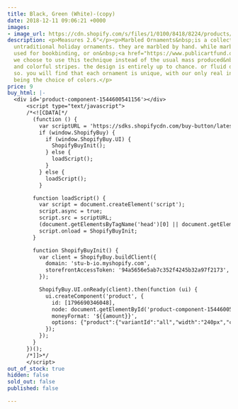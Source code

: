 ```yaml
---
title: Black, Green (White)-(copy)
date: 2018-12-11 09:06:21 +0000
images:
- image_url: https://cdn.shopify.com/s/files/1/0100/8418/8224/products/w_red_2.jpg
description: <p>Measures 2.6"</p><p>Marbled Ornaments&nbsp;is a collection of somewhat
  untraditional holiday ornaments. they are marbled by hand. while marbling is generally
  used for bookbinding, or on&nbsp;<a href="https://www.publicartfund.org/view/exhibitions/6640_tauba_auerbach_flow_separation">ships</a>,
  we choose to use this technique instead of the usual mass produced&nbsp;sparkles
  and colorful stripes. the design is entirely up to chance. or fluid dynamics, more
  so. you will find that each ornament is unique, with our only real intervention
  being the choice of colors.</p>
price: 9
buy_html: |-
  <div id='product-component-1544600541156'></div>
      <script type="text/javascript">
      /*<![CDATA[*/
        (function () {
          var scriptURL = 'https://sdks.shopifycdn.com/buy-button/latest/buy-button-storefront.min.js';
          if (window.ShopifyBuy) {
            if (window.ShopifyBuy.UI) {
              ShopifyBuyInit();
            } else {
              loadScript();
            }
          } else {
            loadScript();
          }

        function loadScript() {
          var script = document.createElement('script');
          script.async = true;
          script.src = scriptURL;
          (document.getElementsByTagName('head')[0] || document.getElementsByTagName('body')[0]).appendChild(script);
          script.onload = ShopifyBuyInit;
        }

        function ShopifyBuyInit() {
          var client = ShopifyBuy.buildClient({
            domain: 'stu-b-io.myshopify.com',
            storefrontAccessToken: '94a5656e5ab7c352f4245b32a97f2173',
          });

          ShopifyBuy.UI.onReady(client).then(function (ui) {
            ui.createComponent('product', {
              id: [1796690346048],
              node: document.getElementById('product-component-1544600541156'),
              moneyFormat: '${{amount}}',
              options: {"product":{"variantId":"all","width":"240px","contents":{"img":false,"imgWithCarousel":false,"title":false,"variantTitle":false,"price":false,"description":false,"buttonWithQuantity":false,"quantity":false},"styles":{"product":{"text-align":"left","@media (min-width: 601px)":{"max-width":"100%","margin-left":"0","margin-bottom":"50px"}},"button":{"background-color":"#000000","font-family":"Times New Roman, serif",":hover":{"background-color":"#000000"},"border-radius":"0px",":focus":{"background-color":"#000000"},"font-weight":"normal"},"variantTitle":{"font-family":"Times New Roman, serif","font-weight":"normal"},"description":{"font-family":"Times New Roman, serif","font-weight":"normal"},"price":{"font-family":"Times New Roman, serif","font-weight":"normal"},"compareAt":{"font-size":"12px","font-family":"Times New Roman, serif","font-weight":"normal"}}},"cart":{"contents":{"button":true},"styles":{"button":{"background-color":"#000000","font-family":"Times New Roman, serif",":hover":{"background-color":"#000000"},"border-radius":"0px",":focus":{"background-color":"#000000"},"font-weight":"normal"},"title":{"color":"#ff0000"},"footer":{"background-color":"#ffffff"},"header":{"color":"#ff0000"},"lineItems":{"color":"#ff0000"},"subtotalText":{"color":"#ff0000"},"subtotal":{"color":"#ff0000"},"notice":{"color":"#ff0000"},"currency":{"color":"#ff0000"},"close":{":hover":{"color":"#ff0000"},"color":"#ff0000"},"emptyCart":{"color":"#ff0000"}}},"modalProduct":{"contents":{"img":false,"imgWithCarousel":true,"variantTitle":false,"buttonWithQuantity":true,"button":false,"quantity":false},"styles":{"product":{"@media (min-width: 601px)":{"max-width":"100%","margin-left":"0px","margin-bottom":"0px"}},"button":{"background-color":"#000000","font-family":"Times New Roman, serif",":hover":{"background-color":"#000000"},"border-radius":"0px",":focus":{"background-color":"#000000"},"font-weight":"normal"},"variantTitle":{"font-family":"Times New Roman, serif","font-weight":"normal"},"description":{"font-family":"Times New Roman, serif","font-weight":"normal"},"price":{"font-family":"Times New Roman, serif","font-weight":"normal"},"compareAt":{"font-family":"Times New Roman, serif","font-weight":"normal"}}},"toggle":{"styles":{"toggle":{"font-family":"Times New Roman, serif","background-color":"#000000",":hover":{"background-color":"#000000"},":focus":{"background-color":"#000000"},"font-weight":"normal"},"count":{"color":"#ffffff",":hover":{"color":"#ffffff"}},"iconPath":{"fill":"#ffffff"}}},"option":{"styles":{"label":{"font-family":"Times New Roman, serif"},"select":{"font-family":"Times New Roman, serif"}}},"productSet":{"styles":{"products":{"@media (min-width: 601px)":{"margin-left":"-20px"}}}},"lineItem":{"styles":{"variantTitle":{"color":"#ff0000"},"title":{"color":"#ff0000"},"price":{"color":"#ff0000"},"quantity":{"color":"#ff0000"},"quantityIncrement":{"color":"#ff0000","border-color":"#ff0000"},"quantityDecrement":{"color":"#ff0000","border-color":"#ff0000"},"quantityInput":{"color":"#ff0000","border-color":"#ff0000"}}}},
            });
          });
        }
      })();
      /*]]>*/
      </script>
out_of_stock: true
hidden: false
sold_out: false
published: false

---
```

